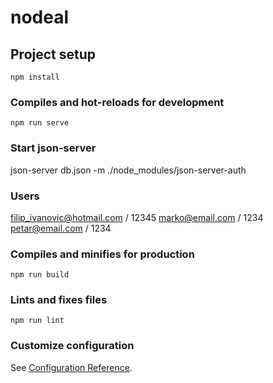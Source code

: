 # nodeal


## Project setup
```
npm install
```

### Compiles and hot-reloads for development
```
npm run serve
```
### Start json-server
json-server db.json -m ./node_modules/json-server-auth

### Users
filip_ivanovic@hotmail.com / 12345
marko@email.com / 1234
petar@email.com / 1234


### Compiles and minifies for production
```
npm run build
```

### Lints and fixes files
```
npm run lint
```

### Customize configuration
See [Configuration Reference](https://cli.vuejs.org/config/).
